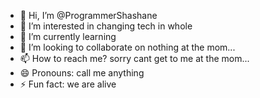 - 👋 Hi, I’m @ProgrammerShashane
- 👀 I’m interested in changing tech in whole
- 🌱 I’m currently learning 
- 💞️ I’m looking to collaborate on nothing at the mom...
- 📫 How to reach me? sorry cant get to me at the mom...
- 😄 Pronouns: call me anything
- ⚡ Fun fact: we are alive

<!---
ProgrammerShashane/ProgrammerShashane is a ✨ special ✨ repository because its `README.md` (this file) appears on your GitHub profile.
You can click the Preview link to take a look at your changes.
--->
